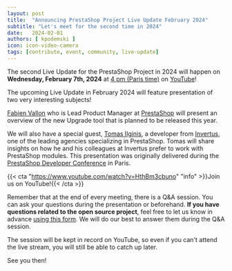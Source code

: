 ```yaml
---
layout: post
title:  "Announcing PrestaShop Project Live Update February 2024"
subtitle: "Let's meet for the second time in 2024"
date:   2024-02-01
authors: [ kpodemski ]
icon: icon-video-camera
tags: [contribute, event, community, live-update]
---
```


The second Live Update for the PrestaShop Project in 2024 will happen on **Wednesday, February 7th, 2024** at [4 pm (Paris time)](https://time.is/1600_7_Feb_2024_in_Paris) on [YouTube](https://www.youtube.com/watch?v=HthBm3cbuno)!

The upcoming Live Update in February 2024 will feature presentation of two very interesting subjects!

[Fabien Vallon](https://fr.linkedin.com/in/fabienvallon71655722) who is Lead Product Manager at [PrestaShop](https://www.prestashop.com) will present an overview of the new Upgrade tool that is planned to be released this year.

We will also have a special guest, [Tomas Ilginis](https://github.com/tomas862), a developer from [Invertus](https://invertus.eu/en/), one of the leading agencies specializing in PrestaShop. Tomas will share insights on how he and his colleagues at Invertus prefer to work with PrestaShop modules. This presentation was originally delivered during the [PrestaShop Developer Conference](https://events.prestashop.com/prestashop-developer-conference/en) in Paris.

{{< cta "https://www.youtube.com/watch?v=HthBm3cbuno" "info" >}}Join us on YouTube!{{< /cta >}} 

Remember that at the end of every meeting, there is a Q&A session. You can ask your questions during the presentation or beforehand.
**If you have questions related to the open source project**, feel free to let us know in advance [using this form](https://forms.gle/FWazuZnXBtFPauFZ7). We will do our best to answer them during the Q&A session.

The session will be kept in record on YouTube, so even if you can't attend the live stream, you will still be able to catch up later.

See you then!

